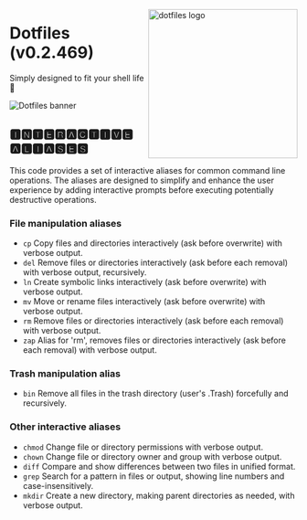 <!-- markdownlint-disable MD033 MD041 MD043 -->

<img
src="https://kura.pro/dotfiles/v2/images/logos/dotfiles.svg"
alt="dotfiles logo"
width="261"
align="right"
/>

<!-- markdownlint-enable MD033 MD041 -->

# Dotfiles (v0.2.469)

Simply designed to fit your shell life 🐚

![Dotfiles banner][banner]

## 🅸🅽🆃🅴🆁🅰🅲🆃🅸🆅🅴 🅰🅻🅸🅰🆂🅴🆂

This code provides a set of interactive aliases for common command line
operations. The aliases are designed to simplify and enhance the user
experience by adding interactive prompts before executing potentially
destructive operations.

### File manipulation aliases

* `cp` Copy files and directories interactively (ask before overwrite) with
verbose output.
* `del` Remove files or directories interactively (ask before each removal)
with verbose output, recursively.
* `ln` Create symbolic links interactively (ask before overwrite) with verbose
output.
* `mv` Move or rename files interactively (ask before overwrite) with verbose
output.
* `rm` Remove files or directories interactively (ask before each removal) with
verbose output.
* `zap` Alias for 'rm', removes files or directories interactively (ask before
each removal) with verbose output.

### Trash manipulation alias

* `bin` Remove all files in the trash directory (user's .Trash) forcefully and
recursively.

### Other interactive aliases

* `chmod` Change file or directory permissions with verbose output.
* `chown` Change file or directory owner and group with verbose output.
* `diff` Compare and show differences between two files in unified format.
* `grep` Search for a pattern in files or output, showing line numbers and
case-insensitively.
* `mkdir` Create a new directory, making parent directories as needed, with
verbose output.

[banner]: https://kura.pro/dotfiles/v2/images/titles/title-dotfiles.svg
